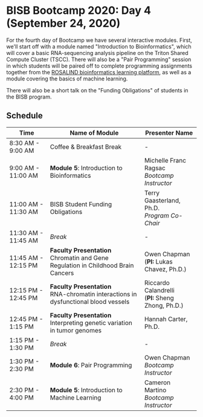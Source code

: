 # BISB Bootcamp 2020: Day 4 (September 24, 2020)

For the fourth day of Bootcamp we have several interactive modules. First, we'll start off with a module named "Introduction to Bioinformatics", which will cover a basic RNA-sequencing analysis pipeline on the Triton Shared Compute Cluster (TSCC). There will also be a "Pair Programming" session in which students will be paired off to complete programming assignments together from the [ROSALIND bioinformatics learning platform](http://rosalind.info/problems/locations/), as well as a module covering the basics of machine learning.

There will also be a short talk on the "Funding Obligations" of students in the BISB program. 

## Schedule 

| Time                | Name of Module                                                                        | Presenter Name                                       | 
|---------------------|---------------------------------------------------------------------------------------|------------------------------------------------------|
| 8:30 AM - 9:00 AM   | Coffee & Breakfast Break                                                              | -                                                    |
| 9:00 AM - 11:00 AM  | **Module 5**: Introduction to Bioinformatics                                          | Michelle Franc Ragsac<br>*Bootcamp Instructor*       |
| 11:00 AM - 11:30 AM | BISB Student Funding Obligations                                                      | Terry Gaasterland, Ph.D.<br>*Program Co-Chair*       |
| 11:30 AM - 11:45 AM | *Break*                                                                               | -                                                    |
| 11:45 AM - 12:15 PM | **Faculty Presentation**<br>Chromatin and Gene Regulation in Childhood Brain Cancers  | Owen Chapman<br>(**PI:** Lukas Chavez, Ph.D.)        |
| 12:15 PM - 12:45 PM | **Faculty Presentation**<br>RNA-chromatin interactions in dysfunctional blood vessels | Riccardo Calandrelli<br>(**PI:** Sheng Zhong, Ph.D.) |
| 12:45 PM - 1:15 PM  | **Faculty Presentation**<br>Interpreting genetic variation in tumor genomes           | Hannah Carter, Ph.D.                                 |
| 1:15 PM - 1:30 PM   | *Break*                                                                               | -                                                    |
| 1:30 PM - 2:30 PM   | **Module 6**: Pair Programming                                                        | Owen Chapman<br>*Bootcamp Instructor*                |
| 2:30 PM - 4:00 PM   | **Module 5**: Introduction to Machine Learning                                        | Cameron Martino<br>*Bootcamp Instructor*             |
